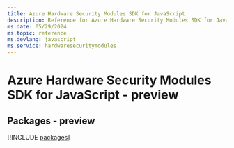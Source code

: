 ```yaml
---
title: Azure Hardware Security Modules SDK for JavaScript
description: Reference for Azure Hardware Security Modules SDK for JavaScript
ms.date: 05/29/2024
ms.topic: reference
ms.devlang: javascript
ms.service: hardwaresecuritymodules
---
```

# Azure Hardware Security Modules SDK for JavaScript - preview
## Packages - preview
[!INCLUDE [packages](hardware-security-modules-index.md)]
